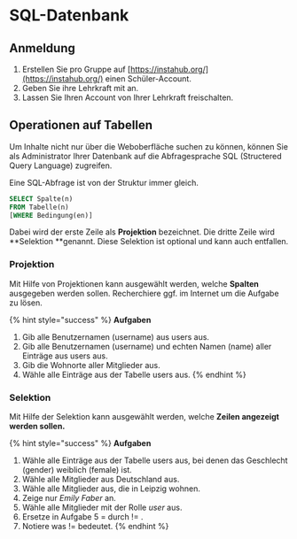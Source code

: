 # SQL-Datenbank

## Anmeldung

1. Erstellen Sie pro Gruppe auf [https://instahub.org/](https://instahub.org/) einen Schüler-Account. 
2. Geben Sie ihre Lehrkraft mit an.
3. Lassen Sie Ihren Account von Ihrer Lehrkraft freischalten.

## Operationen auf Tabellen

Um Inhalte nicht nur über die Weboberfläche suchen zu können, können Sie als Administrator Ihrer Datenbank auf die Abfragesprache SQL \(Structered Query Language\) zugreifen.

Eine SQL-Abfrage ist von der Struktur immer gleich.

```sql
SELECT Spalte(n)
FROM Tabelle(n)
[WHERE Bedingung(en)]
```



Dabei wird der erste Zeile als **Projektion** bezeichnet. Die dritte Zeile wird **Selektion **genannt. Diese Selektion ist optional und kann auch entfallen.

### Projektion

Mit Hilfe von Projektionen kann ausgewählt werden, welche **Spalten** ausgegeben werden sollen. Recherchiere ggf. im Internet um die Aufgabe zu lösen.

{% hint style="success" %}
**Aufgaben**

1. Gib alle Benutzernamen \(username\) aus users aus.
2. Gib alle Benutzernamen \(username\) und echten Namen \(name\) aller Einträge aus users aus.
3. Gib die Wohnorte aller Mitglieder aus.
4. Wähle alle Einträge aus der Tabelle users aus.
{% endhint %}

### Selektion

Mit Hilfe der Selektion kann ausgewählt werden, welche **Zeilen **angezeigt werden sollen**.**



{% hint style="success" %}
**Aufgaben**

1. Wähle alle Einträge aus der Tabelle users aus, bei denen das Geschlecht \(gender\) weiblich \(female\) ist.
2. Wähle alle Mitglieder aus Deutschland aus.
3. Wähle alle Mitglieder aus, die in Leipzig wohnen.
4. Zeige nur _Emily Faber_ an.
5. Wähle alle Mitglieder mit der Rolle _user_ aus.
6. Ersetze in Aufgabe 5 = durch != .
7. Notiere was != bedeutet.
{% endhint %}

